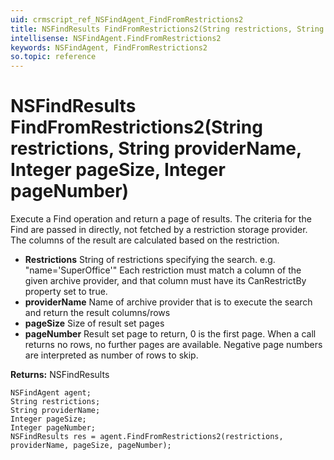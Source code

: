 ```yaml
---
uid: crmscript_ref_NSFindAgent_FindFromRestrictions2
title: NSFindResults FindFromRestrictions2(String restrictions, String providerName, Integer pageSize, Integer pageNumber)
intellisense: NSFindAgent.FindFromRestrictions2
keywords: NSFindAgent, FindFromRestrictions2
so.topic: reference
---
```


# NSFindResults FindFromRestrictions2(String restrictions, String providerName, Integer pageSize, Integer pageNumber)

Execute a Find operation and return a page of results. The criteria for the Find are passed in directly, not fetched by a restriction storage provider. The columns of the result are calculated based on the restriction.

* **Restrictions** String of restrictions specifying the search. e.g. "name='SuperOffice'" Each restriction must match a column of the  given archive provider, and that column must have its CanRestrictBy property set to true.
* **providerName** Name of archive provider that is to execute the search and return the result columns/rows
* **pageSize** Size of result set pages
* **pageNumber** Result set page to return, 0 is the first page. When a call returns no rows, no further pages are available. Negative page numbers are interpreted as number of rows to skip.

**Returns:** NSFindResults

```crmscript
NSFindAgent agent;
String restrictions;
String providerName;
Integer pageSize;
Integer pageNumber;
NSFindResults res = agent.FindFromRestrictions2(restrictions, providerName, pageSize, pageNumber);
```

